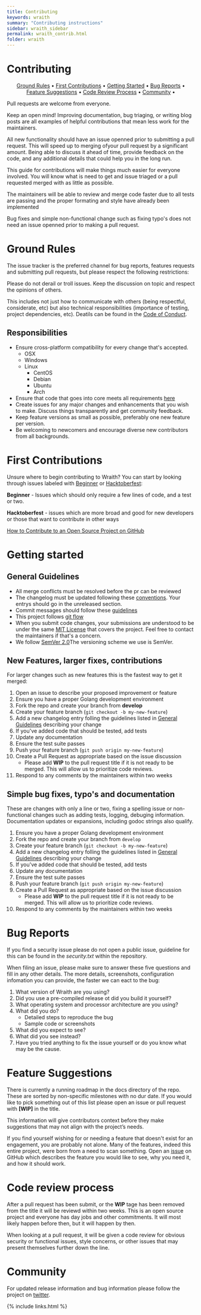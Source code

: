 ```yaml
---
title: Contributing
keywords: wraith
summary: "Contributing instructions"
sidebar: wraith_sidebar
permalink: wraith_contrib.html
folder: wraith
---
```


# Contributing

<p align="center">
  <a href="#ground-rules">Ground Rules</a> •
  <a href="#first-contributions">First Contributions</a> •
  <a href="#getting-started">Getting Started</a> •
  <a href="#bug-reports">Bug Reports</a> •
  <a href="#feature-suggestions">Feature Suggestions</a> •
  <a href="#code-review-process">Code Review Process</a> •
  <a href="#community">Community</a> •
</p>

Pull requests are welcome from everyone.

Keep an open mind! Improving documentation, bug triaging, or writing blog posts are all examples of helpful contributions that mean less work for the maintainers.

All new functionality should have an issue openned prior to submitting a pull request. This will speed up to merging ofyour pull request by a significant amount. Being able to discuss it ahead of time, provide feedback on the code, and any additional details that could help you in the long run.

This guide for contributions will make things much easier for everyone involved. You will know what is need to get and issue triaged or a pull requested merged with as little as possible.

The maintainers will be able to review and merge code faster due to all tests are passing and the proper formating and style have already been implemented

Bug fixes and simple non-functional change such as fixing typo's does not need an issue openned prior to making a pull request.


# Ground Rules

The issue tracker is the preferred channel for bug reports, features requests and submitting pull requests, but please respect the following restrictions:

Please do not derail or troll issues. Keep the discussion on topic and respect the opinions of others.

This includes not just how to communicate with others (being respectful, considerate, etc) but also technical responsibilities (importance of testing, project dependencies, etc). Deatils can be found in the [Code of Conduct](wraith_coc.html).


## Responsibilities
* Ensure cross-platform compatibility for every change that's accepted. 
    * OSX
    * Windows
    * Linux
        * CentOS
        * Debian
        * Ubuntu
        * Arch
* Ensure that code that goes into core meets all requirements [here](https://github.com/golang/go/wiki/CodeReviewComments)
* Create issues for any major changes and enhancements that you wish to make. Discuss things transparently and get community feedback.
* Keep feature versions as small as possible, preferably one new feature per version.
* Be welcoming to newcomers and encourage diverse new contributors from all backgrounds.

# First Contributions

Unsure where to begin contributing to Wraith? You can start by looking through issues labeled with [Beginner](https://github.com/N0MoreSecr3ts/wraith/issues?q=is%3Aopen+is%3Aissue+label%3ABeginner) or [Hacktoberfest](https://github.com/N0MoreSecr3ts/wraith/labels/Hacktoberfest):

**Beginner** - Issues which should only require a few lines of code, and a test or two.

**Hacktoberfest** - issues which are more broad and good for new developers or those that want to contribute in other ways

 [How to Contribute to an Open Source Project on GitHub](https://egghead.io/series/how-to-contribute-to-an-open-source-project-on-github)


# Getting started

## General Guidelines
* All merge conflicts must be resolved before the pr can be reviewed
* The changelog must be updated following these [conventions](https://keepachangelog.com/en/1.0.0/). Your entrys should go in the unreleased section.
* Commit messages should follow these [guidelines](https://chris.beams.io/posts/git-commit/)
* This project follows [git flow](https://guides.github.com/introduction/flow/index.html)
* When you submit code changes, your submissions are understood to be under the same [MIT License](https://choosealicense.com/licenses/mit/) that covers the project. Feel free to contact the maintainers if that's a concern.
* We follow [SemVer 2.0](https://semver.org)The versioning scheme we use is SemVer.

## New Features, larger fixes, contributions
For larger changes such as new features this is the fastest way to get it merged:

1. Open an issue to describe your proposed improvement or feature
1. Ensure you have a proper Golang development environment
1. Fork the repo and create your branch from **develop**
1. Create your feature branch (`git checkout -b my-new-feature`)
1. Add a new changelog entry folling the guidelines listed in [General Guidelines](general-guidelines) describing your change
1. If you've added code that should be tested, add tests
1. Update any documentation
4. Ensure the test suite passes
1. Push your feature branch (`git push origin my-new-feature`)
1. Create a Pull Request as appropriate based on the issue discussion
    * Please add **WIP** to the pull request title if it is not ready to be merged. This will allow us to prioritize code reviews.
1. Respond to any comments by the maintainers within two weeks

## Simple bug fixes, typo's and documentation
These are changes with only a line or two, fixing a spelling issue or non-functional changes such as adding tests, logging, debuging information. Documentation updates or expansions, including godoc strings also qualify.

1. Ensure you have a proper Golang development environment
1. Fork the repo and create your branch from `develop`
1. Create your feature branch (`git checkout -b my-new-feature`)
1. Add a new changelog entry folling the guidelines listed in [General Guidelines](general-guidelines) describing your change
1. If you've added code that should be tested, add tests
1. Update any documentation
4. Ensure the test suite passes
1. Push your feature branch (`git push origin my-new-feature`)
1. Create a Pull Request as appropriate based on the issue discussion
    * Please add **WIP** to the pull request title if it is not ready to be merged. This will allow us to prioritize code reviews.
1. Respond to any comments by the maintainers within two weeks

# Bug Reports
If you find a security issue please do not open a public issue, guideline for this can be found in the *security.txt* within the repository.

When filing an issue, please make sure to answer these five questions and fill in any other details. The more details, screenshots, configuration infomation you can provide, the faster we can eact to the bug:

1. What version of Wraith are you using?
1. Did you use a pre-compiled release ot did you build it yourself?
1. What operating system and processor architecture are you using?
1. What did you do?
    * Detailed steps to reproduce the bug
    * Sample code or screenshots
1. What did you expect to see?
1. What did you see instead?
1. Have you tried anything to fix the issue yourself or do you know what may be the cause.

# Feature Suggestions
There is currently a running roadmap in the docs directory of the repo. These are sorted by non-specific milestones with no dur date. If you would like to pick something out of this list please open an issue or pull request with **[WIP]** in the title.

This information will give contributors context before they make suggestions that may not align with the project’s needs.

If you find yourself wishing for or needing a feature that doesn't exist for an engagement, you are probably not alone. Many of the features, indeed this entire project, were born from a need to scan something. Open an [issue](https://github.com/N0MoreSecr3ts/wraith/issues) on GitHub which describes the feature you would like to see, why you need it, and how it should work.

# Code review process
After a pull request has been submit, or the **WIP** tage has been removed from the title it will be reviewd within two weeks. This is an open source project and everyone has day jobs and other commitments. It will most likely happen before then, but it will happen by then.

When looking at a pull request, it will be given a code review for obvious security or functional issues, style concerns, or other issues that may present themselves further down the line.

# Community
For updated release information and bug information please follow the project on [twitter](https://twitter.com/N0MoreSecr3ts).


{% include links.html %}

